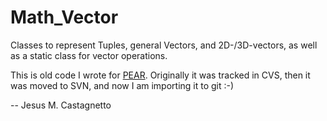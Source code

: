 Math_Vector
===========

Classes to represent Tuples, general Vectors, and 2D-/3D-vectors,
as well as a static class for vector operations.

This is old code I wrote for [PEAR](http://pear.php.net). 
Originally it was tracked in CVS, then it was moved to SVN, 
and now I am importing it to git :-)

-- Jesus M. Castagnetto
